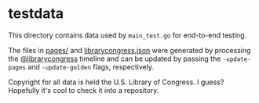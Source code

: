 # testdata

This directory contains data used by `main_test.go` for end-to-end testing.

The files in [pages/](pages/) and [librarycongress.json](librarycongress.json)
were generated by processing the [@librarycongress] timeline and can be updated
by passing the `-update-pages` and `-update-golden` flags, respectively.

Copyright for all data is held the U.S. Library of Congress. I guess? Hopefully
it's cool to check it into a repository.

[@librarycongress]: https://twitter.com/librarycongress
